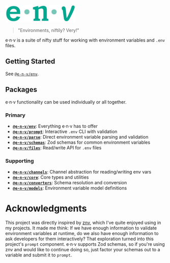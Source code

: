 <!-- markdownlint-disable-next-line -->
<img src="./assets/repo-logo.png" alt="e-n-v Logo" height="55"/>

> "Environments, niftily? Very!"

e·n·v is a suite of nifty stuff for working with environment variables and `.env` files.

## Getting Started

See [`@e-n-v/env`](./packages/env/README.md).

## Packages

e·n·v functionality can be used individually or all together.

### Primary

- **[`@e-n-v/env`](./packages/env/README.md)**: Everything e·n·v has to offer
- **[`@e-n-v/prompt`](./packages/prompt/README.md)**: Interactive `.env` CLI with validation
- **[`@e-n-v/parse`](./packages/parse/README.md)**: Direct environment variable parsing and validation
- **[`@e-n-v/schemas`](./packages/schemas/README.md)**: Zod schemas for common environment variables
- **[`@e-n-v/files`](./packages/files/README.md)**: Read/write API for `.env` files

### Supporting

- **[`@e-n-v/channels`](./packages/channels/README.md)**: Channel abstraction for reading/writing env vars
- **[`@e-n-v/core`](./packages/core/README.md)**: Core types and utilities
- **[`@e-n-v/converters`](./packages/converters/README.md)**: Schema resolution and conversion
- **[`@e-n-v/models`](./packages/models/README.md)**: Environment variable model definitions

# Acknowledgments

This project was directly inspired by [znv](https://www.npmjs.com/package/znv), which I've quite enjoyed using in my projects. It made me think: If we have enough information to validate environment variables at runtime, do we also have enough information to ask developers for them interactively? That exploration turned into this project's `prompt` component. e·n·v supports Zod schemas, so if you're using znv and would like to continue doing so, just factor your schemas out to a variable and submit it to `prompt`.
